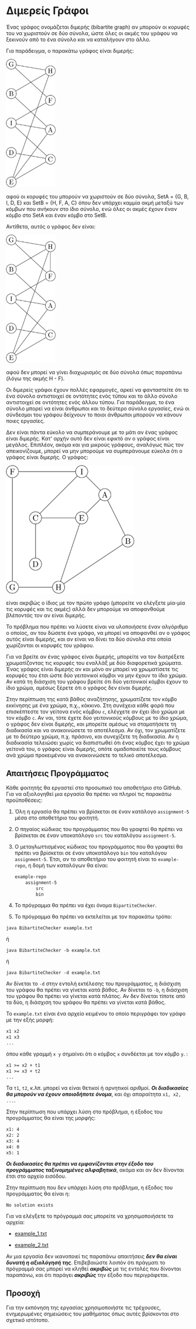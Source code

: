 # Διμερείς Γράφοι

Ένας γράφος ονομάζεται διμερής (bibartite graph) αν μπορούν οι κορυφές του να χωριστούν σε δύο σύνολα, ώστε όλες οι ακμές του γράφου να ξεκινούν από το ένα σύνολο και να καταλήγουν στο άλλο.

Για παράδειγμα, ο παρακάτω γράφος είναι διμερής:

<img src="example_1_graph.png" alt="Διμερής γράφος" height=350>

αφού οι κορυφές του μπορούν να χωριστούν σε δύο σύνολα, SetA = {G, B, I, D, E} και SetB = {H, F, A, C} όπου δεν υπάρχει καμμία ακμή μεταξύ των κόμβων που ανήκουν στο ίδιο σύνολο, ενώ όλες οι ακμές έχουν έναν κόμβο στο SetA και έναν κόμβο στο SetB.

Αντίθετα, αυτός ο γράφος δεν είναι:

<img src="non_bipartite_graph.png" alt="Μη διμερής γράφος" height=350>

αφού δεν μπορεί να γίνει διαχωρισμός σε δύο σύνολα όπως παραπάνω (λόγω της ακμής H - F).

Οι διμερείς γράφοι έχουν πολλές εφαρμογές, αρκεί να φανταστείτε ότι το ένα σύνολο αντιστοιχεί σε οντότητες ενός τύπου και το άλλο σύνολο αντιστοιχεί σε οντότητες ενός άλλου τύπου. Για παράδειγμα, το ένα σύνολο μπορεί να είναι άνθρωποι και το δεύτερο σύνολο εργασίες, ενώ οι σύνδεσμοι του γράφου δείχνουν το ποιοι άνθρωποι μπορούν να κάνουν ποιες εργασίες. 

Δεν είναι πάντα εύκολο να συμπεράνουμε με το μάτι αν ένας γράφος είναι διμερής. Κατ' αρχήν αυτό δεν είναι εφικτό αν ο γράφος είναι μεγάλος. Επιπλέον, ακόμα και για μικρούς γράφους, αναλόγως πώς τον απεικονίζουμε, μπορεί να μην μπορούμε να συμπεράνουμε εύκολα ότι ο γράφος είναι διμερής. Ο γράφος:

<img src="bipartite_graph_tangled.png" alt="Διμερής (αλλά όχι εμφανώς) γράφος" height=350>

είναι ακριβώς ο ίδιος με τον πρώτο γράφο (μπορείτε να ελέγξετε μία-μία τις κορυφές και τις ακμές) αλλά δεν μπορούμε να αποφανθούμε βλέποντάς τον αν είναι διμερής.

Το πρόβλημα που πρέπει να λύσετε είναι να υλοποιήσετε έναν αλγόριθμο ο οποίος, αν του δώσετε ένα γράφο, να μπορεί να αποφανθεί αν ο γράφος αυτός είναι διμερής, και αν είναι να δίνει τα δύο σύνολα στα οποία χωρίζονται οι κορυφές του γράφου.

Για να βρείτε αν ένας γράφος είναι διμερής, μπορείτε να τον διατρέξετε χρωματίζοντας τις κορυφές του εναλλάξ με δύο διαφορετικά χρώματα. Ένας γράφος είναι διμερής αν και μόνο αν μπορεί να χρωματίσετε τις κορυφές του έτσι ώστε δύο γειτονικοί κόμβοι να μην έχουν το ίδιο χρώμα. Αν κατά τη διάσχιση του γράφου βρείτε ότι δύο γειτονικοί κόμβοι έχουν το ίδιο χρώμα, αμέσως ξέρετε ότι ο γράφος δεν είναι διμερής.

Στην περίπτωση της κατά βάθος αναζήτησης, χρωματίζετε τον κόμβο εκκίνησης με ένα χρώμα, π.χ., κόκκινο. Στη συνέχεια κάθε φορά που επισκέπτεστε τον γείτονα ενός κόμβου `c`, ελέγχετε αν έχει ίδιο χρώμα με τον κόμβο `c`. Αν ναι, τότε έχετε δύο γειτονικούς κόμβους με το ίδιο χρώμα, ο γράφος δεν είναι διμερής, και μπορείτε αμέσως να σταματήσετε τη διαδικασία και να ανακοινώσετε το αποτέλεσμα. Αν όχι, τον χρωματίζετε με το δεύτερο χρώμα, π.χ. πράσινο, και συνεχίζετε τη διαδικασία. Αν η διαδικασία τελειώσει χωρίς να διαπιστωθεί ότι ένας κόμβος έχει το χρώμα γείτονά του, ο γράφος είναι διμερής, οπότε ομαδοποιείτε τους κόμβους ανά χρώμα προκειμένου να ανακοινώσετε το τελικό αποτέλεσμα.

## Απαιτήσεις Προγράμματος

Κάθε φοιτητής θα εργαστεί στο προσωπικό του αποθετήριο στο GitHub. Για να αξιολογηθεί μια εργασία θα πρέπει να πληροί τις παρακάτω προϋποθέσεις:

1. Όλη η εργασία θα πρέπει να βρίσκεται σε έναν κατάλογο
  ``assignment-5`` μέσα στο αποθετήριο του φοιτητή.

2. Ο πηγαίος κώδικας του προγράμματος που θα γραφτεί θα πρέπει να βρίσκεται
  σε έναν υποκατάλογο ``src`` του καταλόγου ``assignment-5``.

3. Ο μεταγλωττισμένος κώδικας του προγράμματος που θα γραφτεί θα
  πρέπει να βρίσκεται σε έναν υποκατάλογο ``bin`` του καταλόγου
  ``assignment-5``. Έτσι, αν το αποθετήριο του φοιτητή είναι το
  ``example-repo``, η δομή των καταλόγων θα είναι:
    ```
    example-repo
        assignment-5
            src
            bin
    ```
4. Το πρόγραμμα θα πρέπει να έχει όνομα ``BipartiteChecker``.

5. Το πρόγραμμα θα πρέπει να εκτελείται με τον παρακάτω τρόπο:
```
java BibartiteChecker example.txt
```
ή 

```
java BibartiteChecker -b example.txt
```
ή 

```
java BibartiteChecker -d example.txt
```
Αν δίνεται το `-d` στην εντολή εκτέλεσης του προγράμματος, η διάσχιση του γράφου θα πρέπει να γίνεται κατά βάθος. Αν δίνεται το `-b`, η διάσχιση του γράφου θα πρέπει να γίνεται κατά πλάτος. Αν δεν δίνεται τίποτε από τα δύο, η διάσχιση του γράφου θα πρέπει να γίνεται κατά βάθος.

Το `example.txt` είναι ένα αρχείο κειμένου το οποίο περιγράφει τον γράφο με την εξής μορφή:
```
x1 x2
x1 x3
...
```
όπου κάθε γραμμή `x y` σημαίνει ότι ο κόμβος `x` συνδέεται με τον κόμβο `y`.
:
```
x1 >= x2 + t1
x1 >= x3 + t2
...
```
Τα `t1`, `t2`, κ.λπ. μπορεί να είναι θετικοί ή αρνητικοί αριθμοί. ***Οι διαδικασίες θα μπορούν να έχουν οποιοδήποτε όνομα***, και όχι απαραίτητα `x1, x2, ...`. 

Στην περίπτωση που υπάρχει λύση στο πρόβλημα, η έξοδος του προγράμματος θα είναι της μορφής:
```
x1: 4
x2: 2
x3: 4
x4: 0
x5: 1
```

***Οι διαδικασίες θα πρέπει να εμφανίζονται στην έξοδο του προγράμματος ταξινομημένες αλφαβητικά***, ακόμα και αν δεν δίνονται έτσι στο αρχείο εισόδου.

Στην περίπτωση που δεν υπάρχει λύση στο πρόβλημα, η έξοδος του προγράμματος θα είναι η:
```
No solution exists
```
Για να ελέγξετε το πρόγραμμά σας μπορείτε να χρησιμοποιήσετε τα αρχεία:

* [example_1.txt](example_1.txt)

* [example_2.txt](example_2.txt)

Αν μια εργασία δεν ικανοποιεί τις παραπάνω απαιτήσεις ***δεν θα είναι δυνατή η αξιολόγησή της***. Επιβεβαιώστε λοιπόν ότι πράγματι το πρόγραμμά σας μπορεί να κληθεί ***ακριβώς*** με τις εντολές που δίνονται παραπάνω, και ότι παράγει ***ακριβώς*** την έξοδο που περιγράφεται.

## Προσοχή

Για την εκπόνηση της εργασίας χρησιμοποιήστε τις τρέχουσες, ενημερωμένες σημειώσεις του μαθήματος όπως αυτές βρίσκονται στο σχετικό ιστότοπο.
